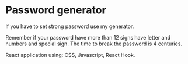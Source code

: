 # Password generator

If you have to set strong password use my generator.

Remember if your password have more than 12 signs have letter and numbers and special sign. The time to break the password is 4 centuries.

React application using: CSS, Javascript, React Hook.